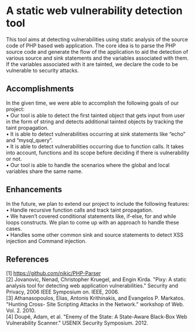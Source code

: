 # A static web vulnerability detection tool
This tool aims at detecting vulnerabilities using static
analysis of the source code of PHP based web application. The core idea is to parse the PHP source
code and generate the flow of the application to aid the detection of various source and sink
statements and the variables associated with them. If the variables associated with it are tainted, we
declare the code to be vulnerable to security attacks.
## Accomplishments
In the given time, we were able to accomplish the following goals of our project:<br />
• Our tool is able to detect the first tainted object that gets input from user in the form of string
and detects additional tainted objects by tracking the taint propagation.<br />
• It is able to detect vulnerabilities occurring at sink statements like “echo” and “mysql_query”.<br />
• It is able to detect vulnerabilities occurring due to function calls. It takes into account,
functions and its scope before deciding if there is vulnerability or not.<br />
• Our tool is able to handle the scenarios where the global and local variables share the same
name.<br />
## Enhancements
In the future, we plan to extend our project to include the following features:<br />
• Handle recursive function calls and track taint propagation.<br />
• We haven’t covered conditional statements like, if-else, for and while loops constructs. We plan
to come up with an approach to handle these cases.<br />
• Handles some other common sink and source statements to detect XSS injection and Command
injection.<br />
 
## References
[1] https://github.com/nikic/PHP-Parser <br />
[2] Jovanovic, Nenad, Christopher Kruegel, and Engin Kirda. "Pixy: A static analysis tool for
detecting web application vulnerabilities." Security and Privacy, 2006 IEEE Symposium on.
IEEE, 2006. <br />
[3] Athanasopoulos, Elias, Antonis Krithinakis, and Evangelos P. Markatos. "Hunting Cross-
Site Scripting Attacks in the Network." workshop of Web. Vol. 2. 2010. <br />
[4] Doupé, Adam, et al. "Enemy of the State: A State-Aware Black-Box Web Vulnerability
Scanner." USENIX Security Symposium. 2012. <br />
